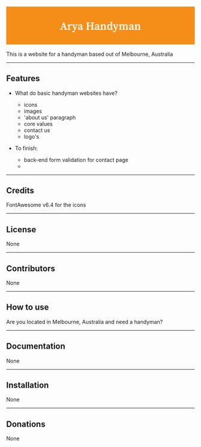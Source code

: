 
![Arya Handyman](./root/images/as.png)


This is a website for a handyman based out of Melbourne, Australia

---

## Features

- What do basic handyman websites have?
    - icons
    - images
    - 'about us' paragraph
    - core values
    - contact us
    - logo's

- To finish:
    - back-end form validation for contact page
    - 

---

## Credits

FontAwesome v6.4 for the icons

---

## License

None

---

## Contributors

None

---

## How to use

Are you located in Melbourne, Australia and need a handyman?

---

## Documentation 

None

---

## Installation

None

---

## Donations

None
